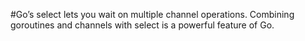 #Go’s select lets you wait on multiple channel operations. Combining goroutines and channels with select is a powerful feature of Go.
